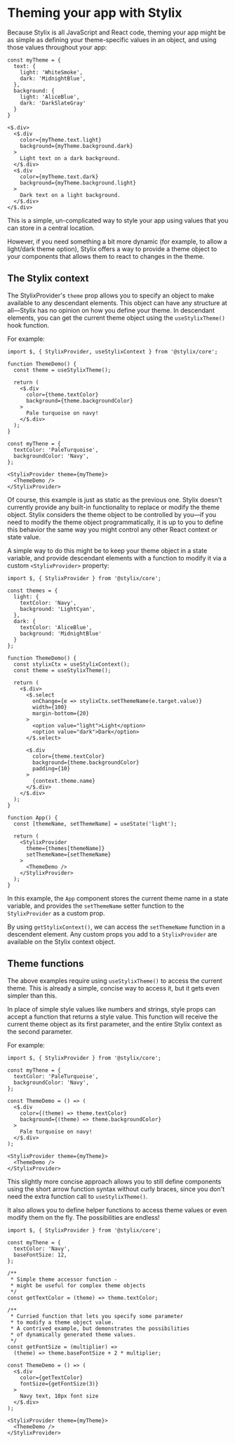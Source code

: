# Theming your app with Stylix

Because Stylix is all JavaScript and React code, theming your app might be as simple as defining your theme-specific values in an object, and using those values throughout your app:

```
const myTheme = {
  text: {
    light: 'WhiteSmoke',
    dark: 'MidnightBlue',
  },
  background: {
    light: 'AliceBlue',
    dark: 'DarkSlateGray'
  }
}

<$.div>
  <$.div 
    color={myTheme.text.light} 
    background={myTheme.background.dark}
  >
    Light text on a dark background.
  </$.div>
  <$.div 
    color={myTheme.text.dark} 
    background={myTheme.background.light}
  >
    Dark text on a light background.
  </$.div>
</$.div>
```

This is a simple, un-complicated way to style your app using values that you can store in a central location.

However, if you need something a bit more dynamic (for example, to allow a light/dark theme option), Stylix offers a way to provide a theme object to your components that allows them to react to changes in the theme.


## The Stylix context

The StylixProvider's `theme` prop allows you to specify an object to make available to any descendant elements. This object can have any structure at all—Stylix has no opinion on how you define your theme. In descendant elements, you can get the current theme object using the `useStylixTheme()` hook function.

For example:

```tsx-render
import $, { StylixProvider, useStylixContext } from '@stylix/core';

function ThemeDemo() {
  const theme = useStylixTheme();

  return (
    <$.div 
      color={theme.textColor}
      background={theme.backgroundColor}
    >
      Pale turquoise on navy!
    </$.div>
  );
}

const myThene = {
  textColor: 'PaleTurquoise',
  backgroundColor: 'Navy',
};

<StylixProvider theme={myTheme}>
  <ThemeDemo /> 
</StylixProvider>
```

Of course, this example is just as static as the previous one. Stylix doesn't currently provide any built-in functionality to replace or modify the theme object. Stylix considers the theme object to be controlled by you—if you need to modify the theme object programmatically, it is up to you to define this behavior the same way you might control any other React context or state value.

A simple way to do this might be to keep your theme object in a state variable, and provide descendant elements with a function to modify it via a custom `<StylixProvider>` property:

```tsx-app
import $, { StylixProvider } from '@stylix/core';

const themes = {
  light: {
    textColor: 'Navy',
    background: 'LightCyan',
  },
  dark: {
    textColor: 'AliceBlue',
    background: 'MidnightBlue'
  }
};

function ThemeDemo() {
  const stylixCtx = useStylixContext();
  const theme = useStylixTheme();

  return (
    <$.div>
      <$.select 
        onChange={e => stylixCtx.setThemeName(e.target.value)}
        width={100}
        margin-bottom={20}
      >
        <option value="light">Light</option>
        <option value="dark">Dark</option>
      </$.select>

      <$.div 
        color={theme.textColor}
        background={theme.backgroundColor}
        padding={10}
      >
        {context.theme.name}
      </$.div>
    </$.div>
  );
}

function App() {
  const [themeName, setThemeName] = useState('light');

  return (
    <StylixProvider 
      theme={themes[themeName]} 
      setThemeName={setThemeName}
    >
      <ThemeDemo />
    </StylixProvider>
  );
}
```

In this example, the `App` component stores the current theme name in a state variable, and provides the `setThemeName` setter function to the `StylixProvider` as a custom prop. 

By using `getStylixContext()`, we can access the `setThemeName` function in a descendent element. Any custom props you add to a `StylixProvider` are available on the Stylix context object.


## Theme functions

The above examples require using `useStylixTheme()` to access the current theme. This is already a simple, concise way to access it, but it gets even simpler than this.

In place of simple style values like numbers and strings, style props can accept a function that returns a style value. This function will receive the current theme object as its first parameter, and the entire Stylix context as the second parameter.

For example:

```tsx-render
import $, { StylixProvider } from '@stylix/core';

const myThene = {
  textColor: 'PaleTurquoise',
  backgroundColor: 'Navy',
};

const ThemeDemo = () => (
  <$.div 
    color={(theme) => theme.textColor}
    background={(theme) => theme.backgroundColor}
  >
    Pale turquoise on navy!
  </$.div>
);

<StylixProvider theme={myTheme}>
  <ThemeDemo /> 
</StylixProvider>
```

This slightly more concise approach allows you to still define components using the short arrow function syntax without curly braces, since you don't need the extra function call to `useStylixTheme()`.

It also allows you to define helper functions to access theme values or even modify them on the fly. The possibilities are endless!

```tsx-render
import $, { StylixProvider } from '@stylix/core';

const myThene = {
  textColor: 'Navy',
  baseFontSize: 12,
};

/**
 * Simple theme accessor function - 
 * might be useful for complex theme objects
 */
const getTextColor = (theme) => theme.textColor;

/**
 * Curried function that lets you specify some parameter
 * to modify a theme object value.
 * A contrived example, but demonstrates the possibilities
 * of dynamically generated theme values.
 */ 
const getFontSize = (multiplier) => 
  (theme) => theme.baseFontSize + 2 * multiplier;

const ThemeDemo = () => (
  <$.div 
    color={getTextColor}
    fontSize={getFontSize(3)}
  >
    Navy text, 18px font size
  </$.div>
);

<StylixProvider theme={myTheme}>
  <ThemeDemo /> 
</StylixProvider>
```
